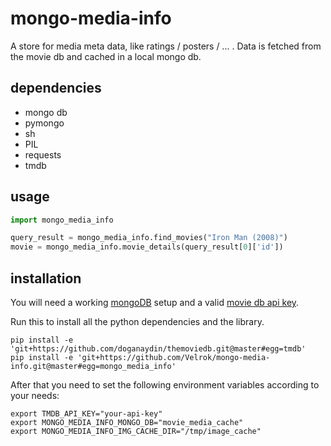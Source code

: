 # mongo-media-info

A store for media meta data, like ratings / posters / ... . Data is fetched from the movie db and cached in a local mongo db.

## dependencies

- mongo db
- pymongo
- sh
- PIL
- requests
- tmdb


## usage

```python
import mongo_media_info

query_result = mongo_media_info.find_movies("Iron Man (2008)")
movie = mongo_media_info.movie_details(query_result[0]['id'])
```


## installation

You will need a working [mongoDB](http://www.mongodb.org/) setup and a valid [movie db api key](http://www.themoviedb.org/documentation/api).

Run this to install all the python dependencies and the library.

```
pip install -e 'git+https://github.com/doganaydin/themoviedb.git@master#egg=tmdb'
pip install -e 'git+https://github.com/Velrok/mongo-media-info.git@master#egg=mongo_media_info'
```

After that you need to set the following environment variables according to your needs:

```
export TMDB_API_KEY="your-api-key"
export MONGO_MEDIA_INFO_MONGO_DB="movie_media_cache"
export MONGO_MEDIA_INFO_IMG_CACHE_DIR="/tmp/image_cache"
```
